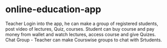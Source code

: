 # online-education-app
Teacher Login into the app, he can make a group of registered students, post video of lectures, Quiz, courses. Student can buy course and pay money from wallet and watch lectures, access course and give Quizes. Chat Group - Teacher can make Courswise groups to chat with Srtudents. 

